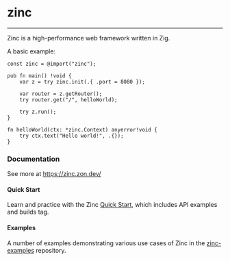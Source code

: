 # zinc

----

Zinc is a high-performance web framework written in Zig.

A basic example:
```zig
const zinc = @import("zinc");

pub fn main() !void {
    var z = try zinc.init(.{ .port = 8080 });

    var router = z.getRouter();
    try router.get("/", helloWorld);

    try z.run();
}

fn helloWorld(ctx: *zinc.Context) anyerror!void {
    try ctx.text("Hello world!", .{});
}
```


### Documentation
See more at https://zinc.zon.dev/

#### Quick Start
Learn and practice with the Zinc [Quick Start](https://zinc.zon.dev/src/quickstart.html), which includes API examples and builds tag.

#### Examples
A number of examples demonstrating various use cases of Zinc in the [zinc-examples](https://github.com/zon-dev/zinc-examples) repository.